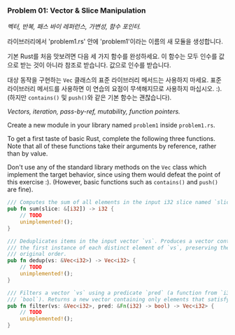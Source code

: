 ### Problem 01: Vector & Slice Manipulation ###

*벡터, 반복, 패스 바이 레퍼런스, 가변성, 함수 포인터.*

라이브러리에서 'problem1.rs' 안에 'problem1'이라는 이름의 새 모듈을 생성합니다.

기본 Rust를 처음 맛보려면 다음 세 가지 함수를 완성하세요.
이 함수는 모두 인수를 값으로 받는 것이 아니라 참조로 받습니다.
값으로 인수를 받습니다.

대상 동작을 구현하는 `Vec` 클래스의 표준 라이브러리 메서드는 사용하지 마세요.
표준 라이브러리 메서드를 사용하면 이 연습의 요점이 무색해지므로 사용하지 마십시오.
:). (하지만 `contains()` 및 `push()`와 같은 기본 함수는 괜찮습니다).



*Vectors, iteration, pass-by-ref, mutability, function pointers.*

Create a new module in your library named `problem1` inside `problem1.rs`.

To get a first taste of basic Rust, complete the following three functions.
Note that all of these functions take their arguments by reference, rather than
by value.

Don't use any of the standard library methods on the `Vec` class which implement
the target behavior, since using them would defeat the point of this exercise
:). (However, basic functions such as `contains()` and `push()` are fine).

```rust
/// Computes the sum of all elements in the input i32 slice named `slice`
pub fn sum(slice: &[i32]) -> i32 {
    // TODO
    unimplemented!();
}

/// Deduplicates items in the input vector `vs`. Produces a vector containing
/// the first instance of each distinct element of `vs`, preserving the
/// original order.
pub fn dedup(vs: &Vec<i32>) -> Vec<i32> {
    // TODO
    unimplemented!();
}

/// Filters a vector `vs` using a predicate `pred` (a function from `i32` to
/// `bool`). Returns a new vector containing only elements that satisfy `pred`.
pub fn filter(vs: &Vec<i32>, pred: &Fn(i32) -> bool) -> Vec<i32> {
    // TODO
    unimplemented!();
}
```

